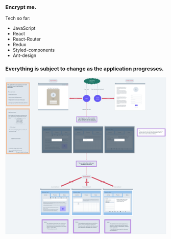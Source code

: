 ### Encrypt me.

Tech so far:

- JavaScript
- React
- React-Router
- Redux
- Styled-components
- Ant-design

### Everything is subject to change as the application progresses.

![alt text](https://github.com/arn-foto/encrypt-me/blob/main/encrypt-me/src/img/plan-01.png?raw=true)

